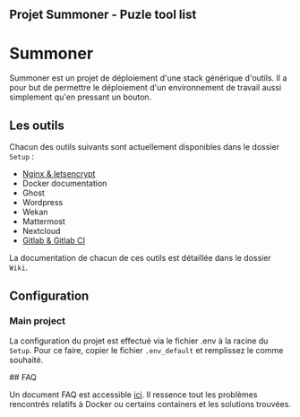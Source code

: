 Projet Summoner - Puzle tool list
---

# Summoner

Summoner est un projet de déploiement d'une stack générique d'outils. Il a pour but de permettre le déploiement d'un environnement de travail aussi simplement qu'en pressant un bouton.

## Les outils

Chacun des outils suivants sont actuellement disponibles dans le dossier `Setup` :
* [Nginx & letsencrypt](https://gitlab.com/puzle-project/Summoner/blob/master/Wiki/NginxContainer.md)
* Docker documentation
* Ghost
* Wordpress
* Wekan
* Mattermost
* Nextcloud
* [Gitlab & Gitlab CI](https://gitlab.com/puzle-project/Summoner/blob/master/Wiki/GitlabContainer.md)

La documentation de chacun de ces outils est détaillée dans le dossier `Wiki`.

## Configuration
### Main project

La configuration du projet est effectué via le fichier .env à la racine du `Setup`. Pour ce faire, copier le fichier `.env_default` et remplissez le comme souhaité.

## FAQ

Un document FAQ est accessible [ici](../blob/master/Wiki/FAQ.md). Il ressence tout les problèmes rencontrés relatifs à Docker ou certains containers et les solutions trouvées.
